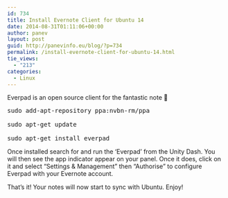 ```yaml
---
id: 734
title: Install Evernote Client for Ubuntu 14
date: 2014-08-31T01:11:06+00:00
author: panev
layout: post
guid: http://panevinfo.eu/blog/?p=734
permalink: /install-evernote-client-for-ubuntu-14.html
tie_views:
  - "213"
categories:
  - Linux
---
```

Everpad is an open source client for the fantastic note 🙂

<pre>sudo add-apt-repository ppa:nvbn-rm/ppa

sudo apt-get update

sudo apt-get install everpad </pre>

Once installed search for and run the ‘Everpad’ from the Unity Dash. You will then see the app indicator appear on your panel. Once it does, click on it and select “Settings & Management” then “Authorise” to configure Everpad with your Evernote account.

That’s it! Your notes will now start to sync with Ubuntu. Enjoy!